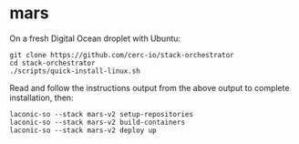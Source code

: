 # mars

On a fresh Digital Ocean droplet with Ubuntu:

```
git clone https://github.com/cerc-io/stack-orchestrator
cd stack-orchestrator
./scripts/quick-install-linux.sh
```
Read and follow the instructions output from the above output to complete installation, then:

```
laconic-so --stack mars-v2 setup-repositories
laconic-so --stack mars-v2 build-containers
laconic-so --stack mars-v2 deploy up
```
